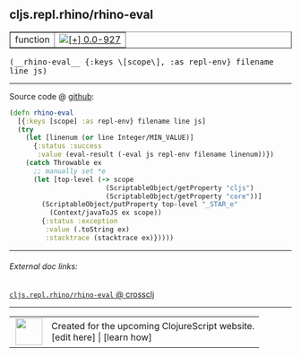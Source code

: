 ## cljs.repl.rhino/rhino-eval



 <table border="1">
<tr>
<td>function</td>
<td><a href="https://github.com/cljsinfo/cljs-api-docs/tree/0.0-927"><img valign="middle" alt="[+] 0.0-927" title="Added in 0.0-927" src="https://img.shields.io/badge/+-0.0--927-lightgrey.svg"></a> </td>
</tr>
</table>


 <samp>
(__rhino-eval__ {:keys \[scope\], :as repl-env} filename line js)<br>
</samp>

---







Source code @ [github](https://github.com/clojure/clojurescript/blob/r3030/src/clj/cljs/repl/rhino.clj#L71-L86):

```clj
(defn rhino-eval
  [{:keys [scope] :as repl-env} filename line js]
  (try
    (let [linenum (or line Integer/MIN_VALUE)]
      {:status :success
       :value (eval-result (-eval js repl-env filename linenum))})
    (catch Throwable ex
      ;; manually set *e
      (let [top-level (-> scope
                        (ScriptableObject/getProperty "cljs")
                        (ScriptableObject/getProperty "core"))]
        (ScriptableObject/putProperty top-level "_STAR_e"
          (Context/javaToJS ex scope))
        {:status :exception
         :value (.toString ex)
         :stacktrace (stacktrace ex)}))))
```

<!--
Repo - tag - source tree - lines:

 <pre>
clojurescript @ r3030
└── src
    └── clj
        └── cljs
            └── repl
                └── <ins>[rhino.clj:71-86](https://github.com/clojure/clojurescript/blob/r3030/src/clj/cljs/repl/rhino.clj#L71-L86)</ins>
</pre>

-->

---



###### External doc links:

[`cljs.repl.rhino/rhino-eval` @ crossclj](http://crossclj.info/fun/cljs.repl.rhino/rhino-eval.html)<br>

---

 <table>
<tr><td>
<img valign="middle" align="right" width="48px" src="http://i.imgur.com/Hi20huC.png">
</td><td>
Created for the upcoming ClojureScript website.<br>
[edit here] | [learn how]
</td></tr></table>

[edit here]:https://github.com/cljsinfo/cljs-api-docs/blob/master/cljsdoc/cljs.repl.rhino_rhino-eval.cljsdoc
[learn how]:https://github.com/cljsinfo/cljs-api-docs/wiki/cljsdoc-files

<!--

This information was too distracting to show to readers, but I'll leave it
commented here since it is helpful to:

- pretty-print the data used to generate this document
- and show how to retrieve that data



The API data for this symbol:

```clj
{:ns "cljs.repl.rhino",
 :name "rhino-eval",
 :type "function",
 :signature ["[{:keys [scope], :as repl-env} filename line js]"],
 :source {:code "(defn rhino-eval\n  [{:keys [scope] :as repl-env} filename line js]\n  (try\n    (let [linenum (or line Integer/MIN_VALUE)]\n      {:status :success\n       :value (eval-result (-eval js repl-env filename linenum))})\n    (catch Throwable ex\n      ;; manually set *e\n      (let [top-level (-> scope\n                        (ScriptableObject/getProperty \"cljs\")\n                        (ScriptableObject/getProperty \"core\"))]\n        (ScriptableObject/putProperty top-level \"_STAR_e\"\n          (Context/javaToJS ex scope))\n        {:status :exception\n         :value (.toString ex)\n         :stacktrace (stacktrace ex)}))))",
          :title "Source code",
          :repo "clojurescript",
          :tag "r3030",
          :filename "src/clj/cljs/repl/rhino.clj",
          :lines [71 86]},
 :full-name "cljs.repl.rhino/rhino-eval",
 :full-name-encode "cljs.repl.rhino_rhino-eval",
 :history [["+" "0.0-927"]]}

```

Retrieve the API data for this symbol:

```clj
;; from Clojure REPL
(require '[clojure.edn :as edn])
(-> (slurp "https://raw.githubusercontent.com/cljsinfo/cljs-api-docs/catalog/cljs-api.edn")
    (edn/read-string)
    (get-in [:symbols "cljs.repl.rhino/rhino-eval"]))
```

-->
